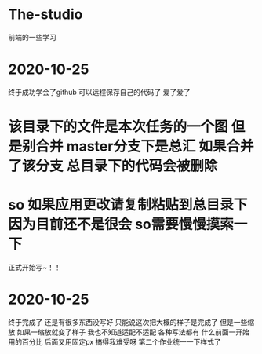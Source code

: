 # The-studio
前端的一些学习
# 2020-10-25
终于成功学会了github
可以远程保存自己的代码了 爱了爱了


 # 该目录下的文件是本次任务的一个图  但是别合并  master分支下是总汇  如果合并了该分支  总目录下的代码会被删除
 # so 如果应用更改请复制粘贴到总目录下  因为目前还不是很会  so需要慢慢摸索一下
  
正式开始写~！！
# 2020-10-25
终于完成了  还是有很多东西没写好  只能说这次把大概的样子是完成了
但是一些缩放  如果一缩放就变了样子
我也不知道适配不适配
各种写法都有
什么前面一开始用的百分比  后面又用固定px
搞得我难受呀
第二个作业统一一下样式了